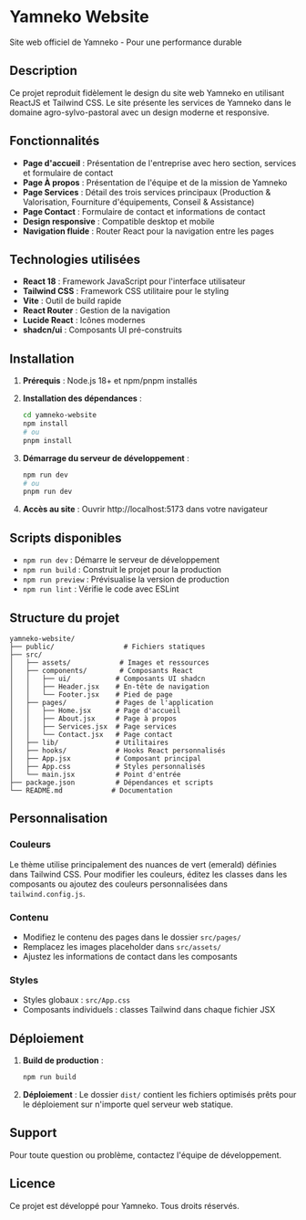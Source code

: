 # Yamneko Website

Site web officiel de Yamneko - Pour une performance durable

## Description

Ce projet reproduit fidèlement le design du site web Yamneko en utilisant ReactJS et Tailwind CSS. Le site présente les services de Yamneko dans le domaine agro-sylvo-pastoral avec un design moderne et responsive.

## Fonctionnalités

- **Page d'accueil** : Présentation de l'entreprise avec hero section, services et formulaire de contact
- **Page À propos** : Présentation de l'équipe et de la mission de Yamneko
- **Page Services** : Détail des trois services principaux (Production & Valorisation, Fourniture d'équipements, Conseil & Assistance)
- **Page Contact** : Formulaire de contact et informations de contact
- **Design responsive** : Compatible desktop et mobile
- **Navigation fluide** : Router React pour la navigation entre les pages

## Technologies utilisées

- **React 18** : Framework JavaScript pour l'interface utilisateur
- **Tailwind CSS** : Framework CSS utilitaire pour le styling
- **Vite** : Outil de build rapide
- **React Router** : Gestion de la navigation
- **Lucide React** : Icônes modernes
- **shadcn/ui** : Composants UI pré-construits

## Installation

1. **Prérequis** : Node.js 18+ et npm/pnpm installés

2. **Installation des dépendances** :
   ```bash
   cd yamneko-website
   npm install
   # ou
   pnpm install
   ```

3. **Démarrage du serveur de développement** :
   ```bash
   npm run dev
   # ou
   pnpm run dev
   ```

4. **Accès au site** : Ouvrir http://localhost:5173 dans votre navigateur

## Scripts disponibles

- `npm run dev` : Démarre le serveur de développement
- `npm run build` : Construit le projet pour la production
- `npm run preview` : Prévisualise la version de production
- `npm run lint` : Vérifie le code avec ESLint

## Structure du projet

```
yamneko-website/
├── public/                 # Fichiers statiques
├── src/
│   ├── assets/            # Images et ressources
│   ├── components/        # Composants React
│   │   ├── ui/           # Composants UI shadcn
│   │   ├── Header.jsx    # En-tête de navigation
│   │   └── Footer.jsx    # Pied de page
│   ├── pages/            # Pages de l'application
│   │   ├── Home.jsx      # Page d'accueil
│   │   ├── About.jsx     # Page à propos
│   │   ├── Services.jsx  # Page services
│   │   └── Contact.jsx   # Page contact
│   ├── lib/              # Utilitaires
│   ├── hooks/            # Hooks React personnalisés
│   ├── App.jsx           # Composant principal
│   ├── App.css           # Styles personnalisés
│   └── main.jsx          # Point d'entrée
├── package.json          # Dépendances et scripts
└── README.md            # Documentation
```

## Personnalisation

### Couleurs
Le thème utilise principalement des nuances de vert (emerald) définies dans Tailwind CSS. Pour modifier les couleurs, éditez les classes dans les composants ou ajoutez des couleurs personnalisées dans `tailwind.config.js`.

### Contenu
- Modifiez le contenu des pages dans le dossier `src/pages/`
- Remplacez les images placeholder dans `src/assets/`
- Ajustez les informations de contact dans les composants

### Styles
- Styles globaux : `src/App.css`
- Composants individuels : classes Tailwind dans chaque fichier JSX

## Déploiement

1. **Build de production** :
   ```bash
   npm run build
   ```

2. **Déploiement** : Le dossier `dist/` contient les fichiers optimisés prêts pour le déploiement sur n'importe quel serveur web statique.

## Support

Pour toute question ou problème, contactez l'équipe de développement.

## Licence

Ce projet est développé pour Yamneko. Tous droits réservés.

